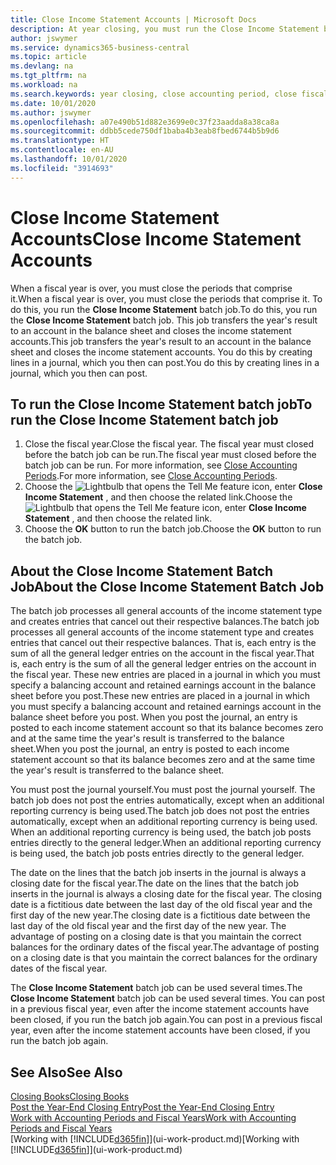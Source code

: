 ```yaml
---
title: Close Income Statement Accounts | Microsoft Docs
description: At year closing, you must run the Close Income Statement batch job to close the accounting periods that make up the fiscal year.
author: jswymer
ms.service: dynamics365-business-central
ms.topic: article
ms.devlang: na
ms.tgt_pltfrm: na
ms.workload: na
ms.search.keywords: year closing, close accounting period, close fiscal year, bank account detailed trial balance
ms.date: 10/01/2020
ms.author: jswymer
ms.openlocfilehash: a07e490b51d882e3699e0c37f23aadda8a38ca8a
ms.sourcegitcommit: ddbb5cede750df1baba4b3eab8fbed6744b5b9d6
ms.translationtype: HT
ms.contentlocale: en-AU
ms.lasthandoff: 10/01/2020
ms.locfileid: "3914693"
---
```

# <a name="close-income-statement-accounts"></a><span data-ttu-id="654ea-103">Close Income Statement Accounts</span><span class="sxs-lookup"><span data-stu-id="654ea-103">Close Income Statement Accounts</span></span>
<span data-ttu-id="654ea-104">When a fiscal year is over, you must close the periods that comprise it.</span><span class="sxs-lookup"><span data-stu-id="654ea-104">When a fiscal year is over, you must close the periods that comprise it.</span></span> <span data-ttu-id="654ea-105">To do this, you run the **Close Income Statement** batch job.</span><span class="sxs-lookup"><span data-stu-id="654ea-105">To do this, you run the **Close Income Statement** batch job.</span></span> <span data-ttu-id="654ea-106">This job transfers the year's result to an account in the balance sheet and closes the income statement accounts.</span><span class="sxs-lookup"><span data-stu-id="654ea-106">This job transfers the year's result to an account in the balance sheet and closes the income statement accounts.</span></span> <span data-ttu-id="654ea-107">You do this by creating lines in a journal, which you then can post.</span><span class="sxs-lookup"><span data-stu-id="654ea-107">You do this by creating lines in a journal, which you then can post.</span></span>

## <a name="to-run-the-close-income-statement-batch-job"></a><span data-ttu-id="654ea-108">To run the Close Income Statement batch job</span><span class="sxs-lookup"><span data-stu-id="654ea-108">To run the Close Income Statement batch job</span></span>
1. <span data-ttu-id="654ea-109">Close the fiscal year.</span><span class="sxs-lookup"><span data-stu-id="654ea-109">Close the fiscal year.</span></span> <span data-ttu-id="654ea-110">The fiscal year must closed before the batch job can be run.</span><span class="sxs-lookup"><span data-stu-id="654ea-110">The fiscal year must closed before the batch job can be run.</span></span> <span data-ttu-id="654ea-111">For more information, see [Close Accounting Periods](year-close-account-periods.md).</span><span class="sxs-lookup"><span data-stu-id="654ea-111">For more information, see [Close Accounting Periods](year-close-account-periods.md).</span></span>
2. <span data-ttu-id="654ea-112">Choose the ![Lightbulb that opens the Tell Me feature](media/ui-search/search_small.png "Tell me what you want to do") icon, enter **Close Income Statement** , and then choose the related link.</span><span class="sxs-lookup"><span data-stu-id="654ea-112">Choose the ![Lightbulb that opens the Tell Me feature](media/ui-search/search_small.png "Tell me what you want to do") icon, enter **Close Income Statement** , and then choose the related link.</span></span>
3. <span data-ttu-id="654ea-113">Choose the **OK** button to run the batch job.</span><span class="sxs-lookup"><span data-stu-id="654ea-113">Choose the **OK** button to run the batch job.</span></span>

## <a name="about-the-close-income-statement-batch-job"></a><span data-ttu-id="654ea-114">About the Close Income Statement Batch Job</span><span class="sxs-lookup"><span data-stu-id="654ea-114">About the Close Income Statement Batch Job</span></span>
<span data-ttu-id="654ea-115">The batch job processes all general accounts of the income statement type and creates entries that cancel out their respective balances.</span><span class="sxs-lookup"><span data-stu-id="654ea-115">The batch job processes all general accounts of the income statement type and creates entries that cancel out their respective balances.</span></span> <span data-ttu-id="654ea-116">That is, each entry is the sum of all the general ledger entries on the account in the fiscal year.</span><span class="sxs-lookup"><span data-stu-id="654ea-116">That is, each entry is the sum of all the general ledger entries on the account in the fiscal year.</span></span> <span data-ttu-id="654ea-117">These new entries are placed in a journal in which you must specify a balancing account and retained earnings account in the balance sheet before you post.</span><span class="sxs-lookup"><span data-stu-id="654ea-117">These new entries are placed in a journal in which you must specify a balancing account and retained earnings account in the balance sheet before you post.</span></span> <span data-ttu-id="654ea-118">When you post the journal, an entry is posted to each income statement account so that its balance becomes zero and at the same time the year's result is transferred to the balance sheet.</span><span class="sxs-lookup"><span data-stu-id="654ea-118">When you post the journal, an entry is posted to each income statement account so that its balance becomes zero and at the same time the year's result is transferred to the balance sheet.</span></span>

<span data-ttu-id="654ea-119">You must post the journal yourself.</span><span class="sxs-lookup"><span data-stu-id="654ea-119">You must post the journal yourself.</span></span> <span data-ttu-id="654ea-120">The batch job does not post the entries automatically, except when an additional reporting currency is being used.</span><span class="sxs-lookup"><span data-stu-id="654ea-120">The batch job does not post the entries automatically, except when an additional reporting currency is being used.</span></span> <span data-ttu-id="654ea-121">When an additional reporting currency is being used, the batch job posts entries directly to the general ledger.</span><span class="sxs-lookup"><span data-stu-id="654ea-121">When an additional reporting currency is being used, the batch job posts entries directly to the general ledger.</span></span>

<span data-ttu-id="654ea-122">The date on the lines that the batch job inserts in the journal is always a closing date for the fiscal year.</span><span class="sxs-lookup"><span data-stu-id="654ea-122">The date on the lines that the batch job inserts in the journal is always a closing date for the fiscal year.</span></span> <span data-ttu-id="654ea-123">The closing date is a fictitious date between the last day of the old fiscal year and the first day of the new year.</span><span class="sxs-lookup"><span data-stu-id="654ea-123">The closing date is a fictitious date between the last day of the old fiscal year and the first day of the new year.</span></span> <span data-ttu-id="654ea-124">The advantage of posting on a closing date is that you maintain the correct balances for the ordinary dates of the fiscal year.</span><span class="sxs-lookup"><span data-stu-id="654ea-124">The advantage of posting on a closing date is that you maintain the correct balances for the ordinary dates of the fiscal year.</span></span>

<span data-ttu-id="654ea-125">The **Close Income Statement** batch job can be used several times.</span><span class="sxs-lookup"><span data-stu-id="654ea-125">The **Close Income Statement** batch job can be used several times.</span></span> <span data-ttu-id="654ea-126">You can post in a previous fiscal year, even after the income statement accounts have been closed, if you run the batch job again.</span><span class="sxs-lookup"><span data-stu-id="654ea-126">You can post in a previous fiscal year, even after the income statement accounts have been closed, if you run the batch job again.</span></span>

## <a name="see-also"></a><span data-ttu-id="654ea-127">See Also</span><span class="sxs-lookup"><span data-stu-id="654ea-127">See Also</span></span>

[<span data-ttu-id="654ea-128">Closing Books</span><span class="sxs-lookup"><span data-stu-id="654ea-128">Closing Books</span></span>](year-close-books.md)  
[<span data-ttu-id="654ea-129">Post the Year-End Closing Entry</span><span class="sxs-lookup"><span data-stu-id="654ea-129">Post the Year-End Closing Entry</span></span>](year-how-post-year-end-close-entry.md)  
[<span data-ttu-id="654ea-130">Work with Accounting Periods and Fiscal Years</span><span class="sxs-lookup"><span data-stu-id="654ea-130">Work with Accounting Periods and Fiscal Years</span></span>](finance-accounting-periods-and-fiscal-years.md)  
<span data-ttu-id="654ea-131">[Working with [!INCLUDE[d365fin](includes/d365fin_md.md)]](ui-work-product.md)</span><span class="sxs-lookup"><span data-stu-id="654ea-131">[Working with [!INCLUDE[d365fin](includes/d365fin_md.md)]](ui-work-product.md)</span></span>
